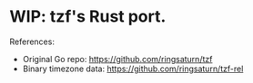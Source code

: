 # WIP: tzf's Rust port.

References:

- Original Go repo: <https://github.com/ringsaturn/tzf>
- Binary timezone data: <https://github.com/ringsaturn/tzf-rel>
